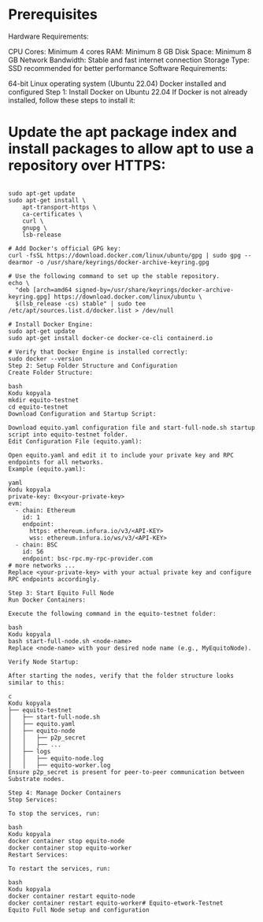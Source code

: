 # Prerequisites
Hardware Requirements:

CPU Cores: Minimum 4 cores
RAM: Minimum 8 GB
Disk Space: Minimum 8 GB
Network Bandwidth: Stable and fast internet connection
Storage Type: SSD recommended for better performance
Software Requirements:

64-bit Linux operating system (Ubuntu 22.04)
Docker installed and configured
Step 1: Install Docker on Ubuntu 22.04
If Docker is not already installed, follow these steps to install it:

#

# Update the apt package index and install packages to allow apt to use a repository over HTTPS:

```console

sudo apt-get update
sudo apt-get install \
    apt-transport-https \
    ca-certificates \
    curl \
    gnupg \
    lsb-release

# Add Docker's official GPG key:
curl -fsSL https://download.docker.com/linux/ubuntu/gpg | sudo gpg --dearmor -o /usr/share/keyrings/docker-archive-keyring.gpg

# Use the following command to set up the stable repository.
echo \
  "deb [arch=amd64 signed-by=/usr/share/keyrings/docker-archive-keyring.gpg] https://download.docker.com/linux/ubuntu \
  $(lsb_release -cs) stable" | sudo tee /etc/apt/sources.list.d/docker.list > /dev/null

# Install Docker Engine:
sudo apt-get update
sudo apt-get install docker-ce docker-ce-cli containerd.io

# Verify that Docker Engine is installed correctly:
sudo docker --version
Step 2: Setup Folder Structure and Configuration
Create Folder Structure:

bash
Kodu kopyala
mkdir equito-testnet
cd equito-testnet
Download Configuration and Startup Script:

Download equito.yaml configuration file and start-full-node.sh startup script into equito-testnet folder.
Edit Configuration File (equito.yaml):

Open equito.yaml and edit it to include your private key and RPC endpoints for all networks.
Example (equito.yaml):

yaml
Kodu kopyala
private-key: 0x<your-private-key>
evm:
  - chain: Ethereum
    id: 1
    endpoint:
      https: ethereum.infura.io/v3/<API-KEY>
      wss: ethereum.infura.io/ws/v3/<API-KEY>
  - chain: BSC
    id: 56
    endpoint: bsc-rpc.my-rpc-provider.com
# more networks ...
Replace <your-private-key> with your actual private key and configure RPC endpoints accordingly.

Step 3: Start Equito Full Node
Run Docker Containers:

Execute the following command in the equito-testnet folder:

bash
Kodu kopyala
bash start-full-node.sh <node-name>
Replace <node-name> with your desired node name (e.g., MyEquitoNode).

Verify Node Startup:

After starting the nodes, verify that the folder structure looks similar to this:

c
Kodu kopyala
├── equito-testnet
│   ├── start-full-node.sh
│   ├── equito.yaml
│   ├── equito-node
│   │   ├── p2p_secret
│   │   ├── ...
│   ├── logs
│   │   ├── equito-node.log
│   │   ├── equito-worker.log
Ensure p2p_secret is present for peer-to-peer communication between Substrate nodes.

Step 4: Manage Docker Containers
Stop Services:

To stop the services, run:

bash
Kodu kopyala
docker container stop equito-node
docker container stop equito-worker
Restart Services:

To restart the services, run:

bash
Kodu kopyala
docker container restart equito-node
docker container restart equito-worker# Equito-etwork-Testnet
Equito Full Node setup and configuration
